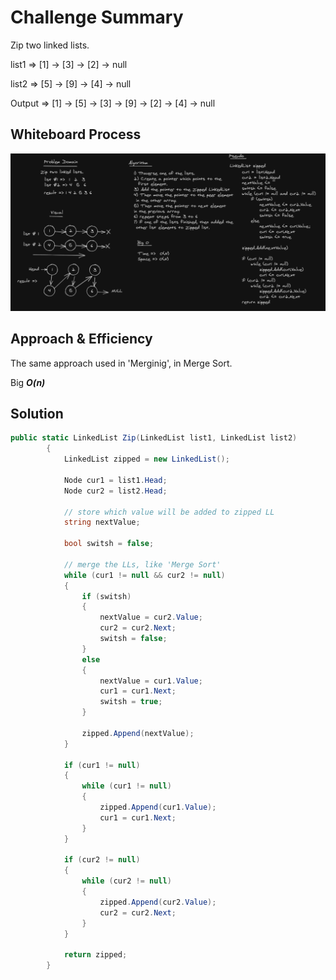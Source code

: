 ﻿# Challenge Summary
Zip two linked lists.

list1 =>
[1] -> [3] -> [2] -> null

list2 =>
[5] -> [9] -> [4] -> null

Output =>
[1] -> [5] -> [3] -> [9] -> [2] -> [4] -> null

## Whiteboard Process
![image](./zipped.png)

## Approach & Efficiency
The same approach used in 'Merginig', in Merge Sort.

Big ***O(n)***

## Solution

```c#
public static LinkedList Zip(LinkedList list1, LinkedList list2)
        {
            LinkedList zipped = new LinkedList();

            Node cur1 = list1.Head;
            Node cur2 = list2.Head;

            // store which value will be added to zipped LL
            string nextValue;

            bool switsh = false;

            // merge the LLs, like 'Merge Sort'
            while (cur1 != null && cur2 != null)
            {
                if (switsh)
                {
                    nextValue = cur2.Value;
                    cur2 = cur2.Next;
                    switsh = false;
                }
                else
                {
                    nextValue = cur1.Value;
                    cur1 = cur1.Next;
                    switsh = true;
                }

                zipped.Append(nextValue);
            }

            if (cur1 != null)
            {
                while (cur1 != null)
                {
                    zipped.Append(cur1.Value);
                    cur1 = cur1.Next;
                }
            }

            if (cur2 != null)
            {
                while (cur2 != null)
                {
                    zipped.Append(cur2.Value);
                    cur2 = cur2.Next;
                }
            }

            return zipped;
        }
```
